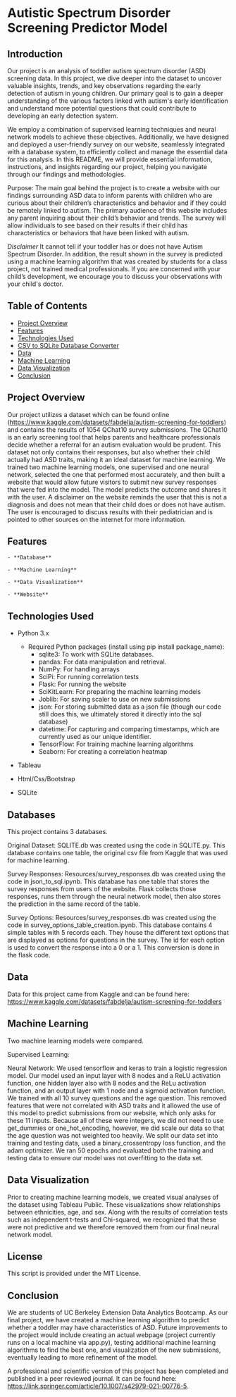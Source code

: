# Autistic Spectrum Disorder Screening Predictor Model


## Introduction


Our project is an analysis of toddler autism spectrum disorder (ASD) screening data. In this project, we dive deeper into the dataset to uncover valuable insights, trends, and key observations regarding the early detection of autism in young children. Our primary goal is to gain a deeper understanding of the various factors linked with autism's early identification and understand more potential questions that could contribute to developing an early detection system.

We employ a combination of supervised learning techniques and neural network models to achieve these objectives. Additionally, we have designed and deployed a user-friendly survey on our website, seamlessly integrated with a database system, to efficiently collect and manage the essential data for this analysis. In this README, we will provide essential information, instructions, and insights regarding our project, helping you navigate through our findings and methodologies.

Purpose: The main goal behind the project is to create a website with our findings surrounding ASD data to inform parents with children who are curious about their children’s characteristics and behavior and if they could be remotely linked to autism. The primary audience of this website includes any parent inquiring about their child’s behavior and trends. The survey will allow individuals to see based on their results if their child has characteristics or behaviors that have been linked with autism. 

*Disclaimer* It cannot tell if your toddler has or does not have Autism Spectrum Disorder. In addition, the result shown in the survey is predicted using a machine learning algorithm that was created by students for a class project, not trained medical professionals. If you are concerned with your child’s development, we encourage you to discuss your observations with your child's doctor. 


## Table of Contents

- [Project Overview](#project-overview)
- [Features](#features)
- [Technologies Used](#technologies-used)
- [CSV to SQLite Database Converter](#csv-to-sqlite-database-converter)
- [Data](#data)
- [Machine Learning](#machine-learning)
- [Data Visualization](#data-visualization)
- [Conclusion](#conclusion)


## Project Overview

Our project utilizes a dataset which can be found online (https://www.kaggle.com/datasets/fabdelja/autism-screening-for-toddlers) and contains the results of 1054 QChat10 survey submissions.  The QChat10 is an early screening tool that helps parents and healthcare professionals decide whether a referral for an autism evaluation would be prudent.  This dataset not only contains their responses, but also whether their child actually had ASD traits, making it an ideal dataset for machine learning.  We trained two machine learning models, one supervised and one neural network, selected the one that performed most accurately, and then built a website that would allow future visitors to submit new survey responses that were fed into the model.  The model predicts the outcome and shares it with the user.  A disclaimer on the website reminds the user that this is not a diagnosis and does not mean that their child does or does not have autism.  The user is encouraged to discuss results with their pediatrician and is pointed to other sources on the internet for more information. 


## Features

    - **Database**

    - **Machine Learning**

    - **Data Visualization**

    - **Website**

## Technologies Used

- Python 3.x
    - Required Python packages (install using pip install package_name):
        - sqlite3: To work with SQLite databases.
        - pandas: For data manipulation and retrieval.
        - NumPy: For handling arrays
        - SciPi: For running correlation tests
        - Flask: For running the website
        - SciKitLearn: For preparing the machine learning models
        - Joblib: For saving scaler to use on new submissions
        - json: For storing submitted data as a json file (though our code still does this, we ultimately stored it directly into the sql database)
        - datetime: For capturing and comparing timestamps, which are currently used as our unique identifier.
        - TensorFlow: For training machine learning algorithms
        - Seaborn: For creating a correlation heatmap

- Tableau
- Html/Css/Bootstrap
- SQLite


## Databases

This project contains 3 databases.

Original Dataset:  SQLITE.db was created using the code in SQLITE.py.  This database contains one table, the original csv file from Kaggle that was used for machine learning. 

Survey Responses:  Resources/survey_responses.db was created using the code in json_to_sql.ipynb.  This database has one table that stores the survey responses from users of the website.  Flask collects those responses, runs them through the neural network model, then also stores the prediction in the same record of the table.  

Survey Options:  Resources/survey_responses.db was created using the code in survey_options_table_creation.ipynb.  This database contains 4 simple tables with 5 records each.  They house the different text options that are displayed as options for questions in the survey.  The id for each option is used to convert the response into a 0 or a 1.  This conversion is done in the flask code.  


## Data

Data for this project came from Kaggle and can be found here:  https://www.kaggle.com/datasets/fabdelja/autism-screening-for-toddlers


## Machine Learning

Two machine learning models were compared.

Supervised Learning:

Neural Network:  We used tensorflow and keras to train a logistic regression model.  Our model used an input layer with 8 nodes and a ReLU activation function, one hidden layer also with 8 nodes and the ReLu activation function, and an output layer with 1 node and a sigmoid activation function.  We trained with all 10 survey questions and the age question.  This removed features that were not correlated with ASD traits and it allowed the use of this model to predict submissions from our website, which only asks for these 11 inputs.  Because all of these were integers, we did not need to use get_dummies or one_hot_encoding, however, we did scale our data so that the age question was not weighted too heavily.  We split our data set into training and testing data, used a binary_crossentropy loss function, and the adam optimizer.  We ran 50 epochs and evaluated both the training and testing data to ensure our model was not overfitting to the data set.  


## Data Visualization

Prior to creating machine learning models, we created visual analyses of the dataset using Tableau Public.  These visualizations show relationships between ethnicities, age, and sex.  Along with the results of correlation tests such as independent t-tests and Chi-squared, we recognized that these were not predictive and we therefore removed them from our final neural network model.  


## License

This script is provided under the MIT License.


## Conclusion

We are students of UC Berkeley Extension Data Analytics Bootcamp.  As our final project, we have created a machine learning algorithm to predict whether a toddler may have characteristics of ASD.  Future improvements to the project would include creating an actual webpage (project currently runs on a local machine via app.py), testing additional machine learning algorithms to find the best one, and visualization of the new submissions, eventually leading to more refinement of the model.  

A professional and scientific version of this project has been completed and published in a peer reviewed journal.  It can be found here: https://link.springer.com/article/10.1007/s42979-021-00776-5. 

